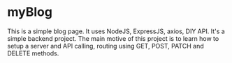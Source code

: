 # myBlog
This is a simple blog page. It uses NodeJS, ExpressJS, axios, DIY API. It's a simple backend project. The main motive of this project is to learn how to setup a server and API calling, routing using GET, POST, PATCH and DELETE methods.
